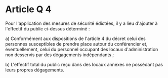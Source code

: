 # Article Q 4

Pour l'application des mesures de sécurité édictées, il y a lieu d'ajouter à l'effectif du public ci-dessus déterminé :

a) Conformément aux dispositions de l'article 4 du décret celui des personnes susceptibles de prendre place autour du conférencier et, éventuellement, celui du personnel occupant des locaux d'administration non desservis par des dégagements indépendants ;

b) L'effectif total du public reçu dans des locaux annexes ne possédant pas leurs propres dégagements.
